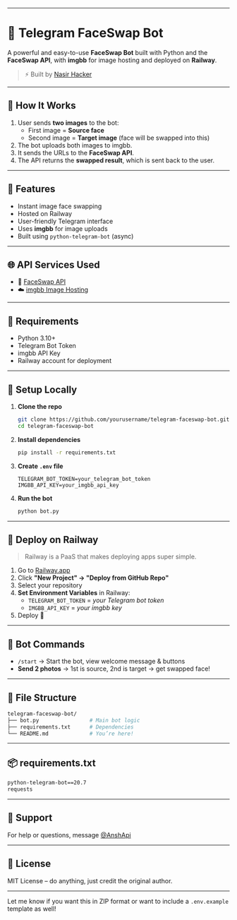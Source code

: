 

---

# 🤖 Telegram FaceSwap Bot

A powerful and easy-to-use **FaceSwap Bot** built with Python and the **FaceSwap API**, with **imgbb** for image hosting and deployed on **Railway**.

> ⚡ Built by [Nasir Hacker](https://t.me/trustedhacker78)
---

## 📸 How It Works

1. User sends **two images** to the bot:
   - First image = **Source face**
   - Second image = **Target image** (face will be swapped into this)
2. The bot uploads both images to imgbb.
3. It sends the URLs to the **FaceSwap API**.
4. The API returns the **swapped result**, which is sent back to the user.

---

## 🚀 Features

- Instant image face swapping
- Hosted on Railway
- User-friendly Telegram interface
- Uses **imgbb** for image uploads
- Built using `python-telegram-bot` (async)

---

## 🌐 API Services Used

- 🔁 [FaceSwap API](https://faceswap.ytansh038.workers.dev/)
- ☁️ [imgbb Image Hosting](https://api.imgbb.com/)

---

## 🧰 Requirements

- Python 3.10+
- Telegram Bot Token
- imgbb API Key
- Railway account for deployment

---

## 🔧 Setup Locally

1. **Clone the repo**
   ```bash
   git clone https://github.com/yourusername/telegram-faceswap-bot.git
   cd telegram-faceswap-bot
   ```

2. **Install dependencies**
   ```bash
   pip install -r requirements.txt
   ```

3. **Create `.env` file**
   ```env
   TELEGRAM_BOT_TOKEN=your_telegram_bot_token
   IMGBB_API_KEY=your_imgbb_api_key
   ```

4. **Run the bot**
   ```bash
   python bot.py
   ```

---

## 🚀 Deploy on Railway

> Railway is a PaaS that makes deploying apps super simple.

1. Go to [Railway.app](https://railway.app/)
2. Click **"New Project" → "Deploy from GitHub Repo"**
3. Select your repository
4. **Set Environment Variables** in Railway:
   - `TELEGRAM_BOT_TOKEN` = *your Telegram bot token*
   - `IMGBB_API_KEY` = *your imgbb key*
5. Deploy 🚀

---

## 🧠 Bot Commands

- `/start` → Start the bot, view welcome message & buttons
- **Send 2 photos** → 1st is source, 2nd is target → get swapped face!

---

## 📂 File Structure

```bash
telegram-faceswap-bot/
├── bot.py                # Main bot logic
├── requirements.txt      # Dependencies
└── README.md             # You’re here!
```

---

## 📦 requirements.txt

```txt
python-telegram-bot==20.7
requests
```

---

## 🙋 Support

For help or questions, message [@AnshApi](https://t.me/AnshApi)

---

## 📄 License

MIT License – do anything, just credit the original author.

---

Let me know if you want this in ZIP format or want to include a `.env.example` template as well!
